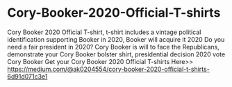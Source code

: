 # Cory-Booker-2020-Official-T-shirts
Cory Booker 2020 Official T-shirt, t-shirt includes a vintage political identification supporting Booker in 2020, Booker will acquire it 2020  Do you need a fair president in 2020? Cory Booker is will to face the Republicans, demonstrate your Cory Booker bolster shirt, presidential decision 2020 vote Cory Booker  Get your Cory Booker 2020 Official T-shirts Here>> https://medium.com/@ak0204554/cory-booker-2020-official-t-shirts-6d91d071c3e1
